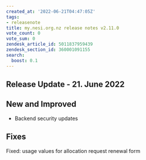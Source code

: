 ```yaml
---
created_at: '2022-06-21T04:47:05Z'
tags:
- releasenote
title: my.nesi.org.nz release notes v2.11.0
vote_count: 0
vote_sum: 0
zendesk_article_id: 5011837959439
zendesk_section_id: 360001091155
search:
  boost: 0.1
---
```


## Release Update - 21. June 2022

## New and Improved

-   Backend security updates

## Fixes

Fixed: usage values for allocation request renewal form
